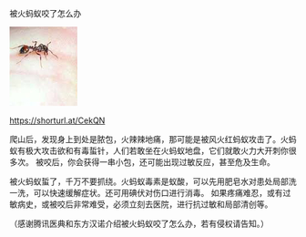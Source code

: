 被火蚂蚁咬了怎么办


![被火蚂蚁咬了怎么办](https://github.com/ywangnccu/ywang/blob/main/images/FireAnt.jpg)

https://shorturl.at/CekQN

爬山后，发现身上到处是脓包，火辣辣地痛，那可能是被风火红蚂蚁攻击了。火蚂蚁有极大攻击欲和有毒蜇针，人们若敢坐在火蚂蚁地盘，它们就敢火力大开刺你很多次。
被咬后，你会获得一串小包，还可能出现过敏反应，甚至危及生命。

被火蚂蚁蜇了，千万不要抓绕。火蚂蚁毒素是蚁酸，可以先用肥皂水对患处局部洗一洗，可以快速缓解症状。还可用碘伏对伤口进行消毒。
如果疼痛难忍，或有过敏病史，或被咬后非常难受，必须立刻去医院，进行抗过敏和局部清创等。


（感谢腾讯医典和东方汉诺介绍被火蚂蚁咬了怎么办，若有侵权请告知。）
